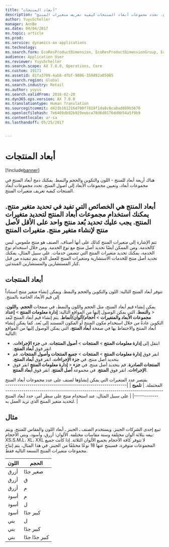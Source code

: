 ```yaml
---
title: "أبعاد المنتجات"
description: "هناك أربعة أبعاد للمنتج - اللون والتكوين والحجم والنمط. يمكنك دمج أبعاد المنتج في مجموعات أبعاد، وتعيين مجموعات الأبعاد إلى أصول المنتج. تحدد مجموعات أبعاد المنتجات كيفية تعريف متغيرات المنتج."
author: YuyuScheller
manager: AnnBe
ms.date: 04/04/2017
ms.topic: article
ms.prod: 
ms.service: dynamics-ax-applications
ms.technology: 
ms.search.form: EcoResProductDimension, EcoResProductDimensionGroup, EcoResProductMasterDimension, RetailEcoResColor, RetailEcoResSize, RetailEcoResStyle
audience: Application User
ms.reviewer: YuyuScheller
ms.search.scope: AX 7.0.0, Operations, Core
ms.custom: 19171
ms.assetid: 81fa3709-4ab8-4fbf-9806-359892a05985
ms.search.region: Global
ms.search.industry: Retail
ms.author: yuyus
ms.search.validFrom: 2016-02-28
ms.dyn365.ops.version: AX 7.0.0
ms.translationtype: Human Translation
ms.sourcegitcommit: d421b161216d700f7819f1da8c0ca8ad089b5670
ms.openlocfilehash: 7e6409db92b929eebca70d6d0176dd9b54a5f9b9
ms.contentlocale: ar-sa
ms.lasthandoff: 05/25/2017


---
```


# <a name="product-dimensions"></a>أبعاد المنتجات

[!include[banner](../includes/banner.md)]


هناك أربعة أبعاد للمنتج - اللون والتكوين والحجم والنمط. يمكنك دمج أبعاد المنتج في مجموعات أبعاد، وتعيين مجموعات الأبعاد إلى أصول المنتج. تحدد مجموعات أبعاد المنتجات كيفية تعريف متغيرات المنتج.

أبعاد المنتج هي الخصائص التي تفيد في تحديد متغير منتج. يمكنك استخدام مجموعات أبعاد المنتج لتحديد متغيرات المنتج. يجب عليك تحديد بُعد منتج واحد على الأقل لأصل منتج لإنشاء متغير منتج.
متغيرات المنتج
----------------

تتم الإشارة إلى متغيرات المنتج كذلك على أنها أصناف. الصنف هو منتج ملموس، ليس كالخدمة. ومن الممكن أيضًا تحديد أصل منتج مع نوع الخدمة.‬ ومن خلال استخدام نوع الخدمة، يمكنك تحديد متغيرات المنتج التي تتضمن خدمات. على سبيل المثال، يمكنك تحديد أصل منتج للخدمات الاستشارية ومتغيرات المنتج للعمل الذي يتم تنفيذه من قبل كبار المستشارين والمستشارين المبتدئين.

## <a name="product-dimensions"></a>أبعاد المنتجات
‏‫تتوفر أبعاد المنتج التالية: اللون والتكوين والحجم والنمط. ويمكن إنشاء متغير منتج استناداً إلى قيم الأبعاد الخاصة بالمنتج.‬

يمكن إنشاء قيم أبعاد المنتج، مثل الحجم واللون والنمط، في صفحات **الحجم**، و**اللون**، و**النمط**، التي يمكن الوصول إليها من المواقع التالية: **إدارة معلومات المنتج** &gt; **إعداد‏‎** &gt; **مجموعات الأبعاد والمتغيرات** &gt; **أحجام/ألوان/أنماط**. يتم إنشاء قيم أبعاد المنتج لبُعد التكوين عادةً من خلال استخدام مكون المنتج أو المكون المستند إلى بُعد. كما يمكن إنشاء أبعاد المنتج والاحتفاظ بها في صفحة **أبعاد المنتج**، التي يمكن الوصول إليها من المواقع التالية:
-   ‏‫انتقل إلى **إدارة معلومات المنتج** &gt; **المنتجات** &gt; **أصول المنتجات**. في **جزء الإجراءات**، انقر فوق **أبعاد المنتج**.
-   ‏‫انقر فوق **إدارة معلومات المنتج** &gt; **المنتجات** &gt; **جميع المنتجات وأصول المنتجات**. قم بتحديد أصل منتج. في **جزء الإجراءات**، انقر فوق **أبعاد المنتج**.
-   انقر فوق **‎إدارة معلومات المنتج** &gt; **‎المنتجات الصادرة**. قم بتحديد أصل منتج. في **جزء الإجراءات**، انقر فوق **المنتج**. في مجموعة **أصل المنتج**، انقر فوق **أبعاد المنتج**.

يقتصر عدد المتغيرات التي يمكن إنشاؤها لصنف على عدد مجموعات أبعاد المنتج المحتملة.
| **تلميح**                                                                                                                                              |
|------------------------------------------------------------------------------------------------------------------------------------------------------|
| على سبيل المثال، عند استخدام منتج على سطر أمر، حدد أبعاد المنتج لتحديد متغير المنتج الذي تريد العمل به. |

## <a name="example"></a>مثال
تبيع إحدى الشركات الجينز. ويستخدم الصنف ـ الجينز ـ أبعاد اللون والمقاس للمنتج. ويتم بيعه بثلاثة ألوان مختلفة وستة مقاسات مختلفة. الألوان: أزرق، وأسود، وبني الأحجام: XS،S،M،L، XL، XXL لا تتوفر كافة الأحجام بجميع الألوان الثلاثة. إذا كانت جميع المجموعات متوفرة، فسينتج عنها 18 نوعًا مختلفًا من الجينز. في هذا المثال، يتم إنتاج مجموعات متغيرات المنتج التسعة التالية فقط.

| اللون | الحجم |
|-------|------|
| أزرق  | صغير جدًا   |
| أزرق  | ق    |
| أزرق  | م    |
| أسود | م    |
| أسود | ل    |
| أسود | كبير جدًا   |
| بني | ل    |
| بني | كبير جدًا   |
| بني | كبير جدًا جدًا  |






